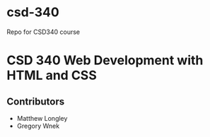# csd-340
Repo for CSD340 course 

# CSD 340 Web Development with HTML and CSS
## Contributors
- Matthew Longley
- Gregory Wnek